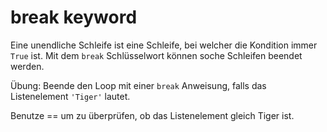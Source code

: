 # break keyword

Eine unendliche Schleife ist eine Schleife, bei welcher die Kondition immer `True` ist.
Mit dem  `break` Schlüsselwort können soche Schleifen beendet werden.

Übung: Beende den Loop mit einer `break` Anweisung, falls das Listenelement `'Tiger'` lautet.

<div class="hint">
    Benutze == um zu überprüfen, ob das Listenelement gleich Tiger ist.
</div>
